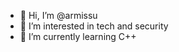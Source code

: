 - 👋 Hi, I’m @armissu
- 👀 I’m interested in tech and security
- 🌱 I’m currently learning C++ 


<!---
armissu/armissu is a ✨ special ✨ repository because its `README.md` (this file) appears on your GitHub profile.
You can click the Preview link to take a look at your changes.
--->
